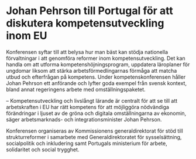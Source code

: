 # Johan Pehrson till Portugal för att diskutera kompetensutveckling inom EU

Konferensen syftar till att belysa hur man bäst kan stödja nationella förvaltningar i att genomföra reformer inom kompetensutveckling. Det kan handla om att utforma kompetenshöjningsprogram, uppdatera läroplaner för ungdomar liksom att stärka arbetsförmedlingarnas förmåga att matcha utbud och efterfrågan på kompetens. Under kompetenskonferensen håller Johan Pehrson ett anförande och lyfter goda exempel från svensk kontext, bland annat regeringens arbete med omställningspaketet.

– Kompetensutveckling och livslångt lärande är centralt för att se till att arbetskraften i EU har rätt kompetens för att möjliggöra nödvändiga förändringar i ljuset av de gröna och digitala omställningarna av ekonomin, säger arbetsmarknads\- och integrationsminister Johan Pehrson.

Konferensen organiseras av Kommissionens generaldirektorat för stöd till strukturreformer i samarbete med Generaldirektoratet för sysselsättning, socialpolitik och inkludering samt Portugals ministerium för arbete, solidaritet och social trygghet.
